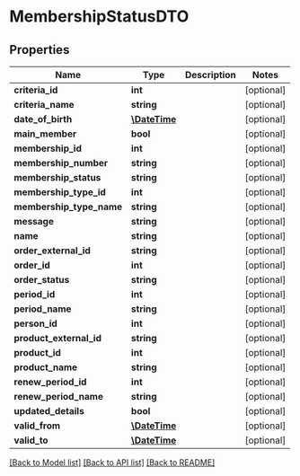 # MembershipStatusDTO

## Properties
Name | Type | Description | Notes
------------ | ------------- | ------------- | -------------
**criteria_id** | **int** |  | [optional] 
**criteria_name** | **string** |  | [optional] 
**date_of_birth** | [**\DateTime**](\DateTime.md) |  | [optional] 
**main_member** | **bool** |  | [optional] 
**membership_id** | **int** |  | [optional] 
**membership_number** | **string** |  | [optional] 
**membership_status** | **string** |  | [optional] 
**membership_type_id** | **int** |  | [optional] 
**membership_type_name** | **string** |  | [optional] 
**message** | **string** |  | [optional] 
**name** | **string** |  | [optional] 
**order_external_id** | **string** |  | [optional] 
**order_id** | **int** |  | [optional] 
**order_status** | **string** |  | [optional] 
**period_id** | **int** |  | [optional] 
**period_name** | **string** |  | [optional] 
**person_id** | **int** |  | [optional] 
**product_external_id** | **string** |  | [optional] 
**product_id** | **int** |  | [optional] 
**product_name** | **string** |  | [optional] 
**renew_period_id** | **int** |  | [optional] 
**renew_period_name** | **string** |  | [optional] 
**updated_details** | **bool** |  | [optional] 
**valid_from** | [**\DateTime**](\DateTime.md) |  | [optional] 
**valid_to** | [**\DateTime**](\DateTime.md) |  | [optional] 

[[Back to Model list]](../README.md#documentation-for-models) [[Back to API list]](../README.md#documentation-for-api-endpoints) [[Back to README]](../README.md)


